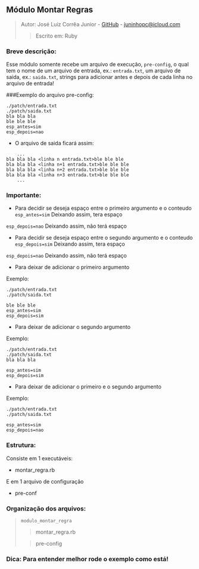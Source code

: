 ## Módulo Montar Regras

> Autor: José Luiz Corrêa Junior - [GitHub](https://github.com/juninhoojl) - <juninhopc@icloud.com>
> > Escrito em: Ruby

### Breve descrição:

Esse módulo somente recebe um arquivo de execução, `pre-config`, o qual tem o nome de um arquivo de entrada, ex.: `entrada.txt`, um arquivo de saida, ex.: `saida.txt`, strings para adicionar antes e depois de cada linha no arquivo de entrada!

###Exemplo do arquivo pre-config:

```
./patch/entrada.txt
./patch/saida.txt
bla bla bla
ble ble ble
esp_antes=sim
esp_depois=nao

```
* O arquivo de saida ficará assim:

```
	...
bla bla bla <linha n entrada.txt>ble ble ble
bla bla bla <linha n+1 entrada.txt>ble ble ble
bla bla bla <linha n+2 entrada.txt>ble ble ble
bla bla bla <linha n+3 entrada.txt>ble ble ble
	...
```

### Importante:

* Para decidir se deseja espaço entre o primeiro argumento e o conteudo
```esp_antes=sim``` Deixando assim, tera espaço

```esp_depois=nao``` Deixando assim, não terá espaço


* Para decidir se deseja espaço entre o segundo argumento e o conteudo
```esp_depois=sim``` Deixando assim, tera espaço

```esp_depois=nao``` Deixando assim, não terá espaço

* Para deixar de adicionar o primeiro argumento

Exemplo:

```
./patch/entrada.txt
./patch/saida.txt

ble ble ble
esp_antes=sim
esp_depois=sim

```
* Para deixar de adicionar o segundo argumento

Exemplo:

```
./patch/entrada.txt
./patch/saida.txt
bla bla bla

esp_antes=sim
esp_depois=sim

```
* Para deixar de adicionar o primeiro e o segundo argumento

Exemplo:

```
./patch/entrada.txt
./patch/saida.txt

esp_antes=sim
esp_depois=nao

```

### Estrutura:
Consiste em 1 executáveis:

* montar_regra.rb

E em 1 arquivo de configuração 

* pre-conf


### Organização dos arquivos:

> `modulo_montar_regra`
> 
>> montar_regra.rb
> 
>> pre-config
> 

### Dica: Para entender melhor rode o exemplo como está!
